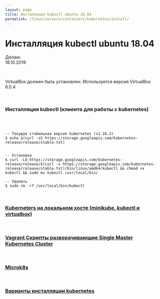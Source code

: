 ```yaml
---
layout: page
title: Инсталляция kubectl ubuntu 18.04
permalink: /linux/servers/containers/kubernetes/install/
---
```


# Инсталляция kubectl ubuntu 18.04

Делаю:  
18.10.2019

<br/>

VirtualBox должен быть установлен. Используется версия VirtualBox 6.0.4

<br/>

### Инсталляция kubectl (клиента для работы с kubernetes)

<br/>

```shell

-- Текущая стабильная версия kubernetes (v1.16.2)
$ echo $(curl -sS https://storage.googleapis.com/kubernetes-release/release/stable.txt)


-- Установка
$ curl -LO https://storage.googleapis.com/kubernetes-release/release/$(curl -s https://storage.googleapis.com/kubernetes-release/release/stable.txt)/bin/linux/amd64/kubectl && chmod +x kubectl && sudo mv kubectl /usr/local/bin/

-- Удалить
$ sudo rm -rf /usr/local/bin/kubectl

```

<br/>

### [Kuberneters на локальном хосте (minikube, kubectl и virtualbox)](/linux/servers/containers/kubernetes/minikube/)

<br/>

### [Vagrant Скрипты разворачивающие Single Master Kubernetes Cluster](/linux/servers/containers/kubernetes/kubeadm/prepared-cluster/)

<br/>

### [Microk8s](/linux/servers/containers/kubernetes/microk8s/)

<br/>

### [Варианты инсталляции kubernetes](/linux/servers/containers/kubernetes/install-types/)
